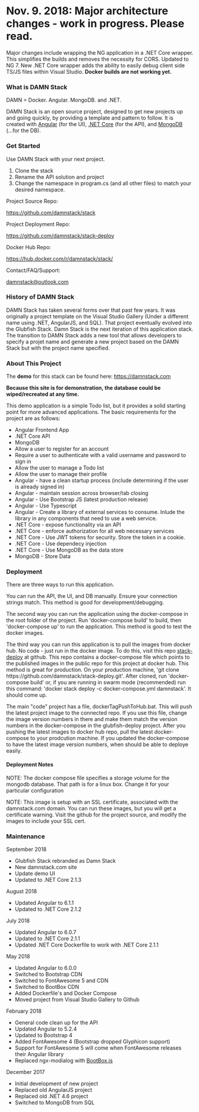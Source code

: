 <h1>Nov. 9. 2018: Major architecture changes - work in progress. Please read.</h1>
<p>
  Major changes include wrapping the NG application in a .NET Core wrapper. This simplifies the builds and removes the necessity for CORS. Updated to NG 7. New .NET Core wrapper adds the ability to easily debug client side TS/JS files within Visual Studio.
  <strong>Docker builds are not working yet.</strong>
</p>

<h3>What is DAMN Stack</h3>

<p>DAMN = Docker. Angular. MongoDB. and .NET.</p>
<p>DAMN Stack is an open source project, designed to get new projects up and going quickly, by providing a template and pattern to follow. It is created with
  <a href="http://angular.io" target="_blank">Angular</a> (for the UI),
  <a href="https://www.microsoft.com/net/core#windowscmd" target="_blank">.NET Core</a> (for the API), and
  <a href="https://www.mongodb.com/" target="_blank">MongoDB</a> (...for the DB).
</p>

<h3>Get Started</h3>
<p>Use DAMN Stack with your next project.</p>
<ol>
  <li>Clone the stack</li>
  <li>Rename the API solution and project</li>
  <li>Change the namespace in program.cs (and all other files) to match your desired namespace.</li>
</ol>


<p>Project Source Repo:</p>
<p><a href="https://github.com/damnstack/stack" target="_blank">https://github.com/damnstack/stack</a></p>

<p>Project Deployment Repo:</p>
<p><a href="https://github.com/damnstack/stack-deploy" target="_blank">https://github.com/damnstack/stack-deploy</a></p>

<p>Docker Hub Repo:</p>
<p><a href="https://hub.docker.com/r/damnstack/stack/" target="_blank">https://hub.docker.com/r/damnstack/stack/</a></p>

<p>Contact/FAQ/Support:</p>
<p><a href="mailto:damnstack@outlook.com">damnstack@outlook.com</a></p>

<h3>History of DAMN Stack</h3>
<p>
  DAMN Stack has taken several forms over that past few years. It was originally a project template on the Visual Studio Gallery (Under a different name using .NET, AngularJS, and SQL). That project eventually evolved into the Glubfish Stack. Damn Stack is the next iteration of this application stack. The transition to DAMN Stack adds a new tool that allows developers to specify a projet name and generate a new project based on the DAMN Stack but with the project name specified.
</p>

<h3>About This Project</h3>
<p>
    The <strong>demo</strong> for this stack can be found here: <a href="https://damnstack.com">https://damnstack.com</a>
</p>
<p>
  <strong>Because this site is for demonstration, the database could be wiped/recreated at any time.</strong>
</p>

<p>This demo application is a simple Todo list, but it provides a solid starting point for more advanced applications. The basic requirements for the project are as follows:</p>
<ul>
  <li>Angular Frontend App</li>
  <li>.NET Core API</li>
  <li>MongoDB</li>
  <li>Allow a user to register for an account</li>
  <li>Require a user to authenticate with a valid username and password to sign in</li>
  <li>Allow the user to manage a Todo list</li>
  <li>Allow the user to manage their profile</li>
  <li>Angular - have a clean startup process (include determining if the user is already signed in)</li>
  <li>Angular - maintain session across browser/tab closing</li>
  <li>Angular - Use Bootstrap JS (latest production release)</li>
  <li>Angular - Use Typescript</li>
  <li>Angular - Create a library of external services to consume. Inlude the library in any components that need to use a web service.</li>
  <li>.NET Core - expose functionality via an API</li>
  <li>.NET Core - enforce authorization for all web necessary services</li>
  <li>.NET Core - Use JWT tokens for security. Store the token in a cookie.</li>
  <li>.NET Core - Use dependecy injection</li>
  <li>.NET Core - Use MongoDB as the data store</li>
  <li>MongoDB - Store Data</li>
</ul>

<h3>Deployment</h3>
<p>There are three ways to run this application.</p>
<p>You can run the API, the UI, and DB manually. Ensure your connection strings match. This method is good for development/debugging.</p>
<p>The second way you can run the application using the docker-compose in the root folder of the project. Run 'docker-compose build' to build, then 'docker-compose up' to run the application. This method is good to test the docker images.</p>
<p>The third way you can run this application is to pull the images from docker hub. No code - just run in the docker image. To do this, visit this repo <a href="https://github.com/damnstack/stack-deploy">stack-deploy</a> at github. This repo contains a docker-compose file which points to the published images in the public repo for this project at docker hub. This method is great for production. On your production machine, 'git clone https://github.com/damnstack/stack-deploy.git'. After cloned, run 'docker-compose build' or, if you are running in swarm mode (recommended) run this command: 'docker stack deploy -c docker-compose.yml damnstack'. It should come up.</p>
<p>The main "code" project has a file, dockerTagPushToHub.bat. This will push the latest project image to the connected repo. If you use this file, change the image version numbers in there and make them match the version numbers in the docker-compose in the glubfish-deploy project. After you pushing the latest images to docker hub repo, pull the latest docker-compose to your prodcution machine. If you updated the docker-compose to have the latest image version numbers, when should be able to deploye easily.</p>
<h4>Deployment Notes</h4>
<p>NOTE: The docker compose file specifies a storage volume for the mongodb database. That path is for a linux box. Change it for your particular configuration</p>
<p>NOTE: This image is setup with an SSL certificate, associated with the damnstack.com domain. You can run these images, but you will get a certificate warning. Visit the github for the project source, and modify the images to include your SSL cert.</p>

<h3>Maintenance</h3>
<p>September 2018</p>
<ul>
  <li>Glubfish Stack rebranded as Damn Stack</li>
  <li>New damnstack.com site</li>
  <li>Update demo UI</li>
  <li>Updated to .NET Core 2.1.3</li>
</ul>

<p>August 2018</p>
<ul>
  <li>Updated Angular to 6.1.1</li>
  <li>Updated to .NET Core 2.1.2</li>
</ul>

<p>July 2018</p>
<ul>
  <li>Updated Angular to 6.0.7</li>
  <li>Updated to .NET Core 2.1.1</li>
  <li>Updated .NET Core Dockerfile to work with .NET Core 2.1.1</li>
</ul>

<p>May 2018</p>
<ul>
  <li>Updated Angular to 6.0.0</li>
  <li>Switched to Bootstrap CDN</li>
  <li>Switched to FontAwesome 5 and CDN</li>
  <li>Switched to BootBox CDN</li>
  <li>Added Dockerfile's and Docker Compose</li>
  <li>Moved project from Visual Studio Gallery to Github</li>
</ul>

<p>February 2018</p>
<ul>
  <li>General code clean up for the API</li>
  <li>Updated Angular to 5.2.4</li>
  <li>Updated to Bootstrap 4</li>
  <li>Added FontAwesome 4 (Bootstrap dropped Glyphicon support)</li>
  <li>Support for FontAwesome 5 will come when FontAwesome releases their Angular library</li>
  <li>Replaced ngx-modialog with
    <a href="http://bootboxjs.com/" target="_blank">BootBox.js</a>
  </li>
</ul>

<p>December 2017</p>
<ul>
  <li>Initial development of new project</li>
  <li>Replaced old AngularJS project</li>
  <li>Replaced old .NET 4.6 project</li>
  <li>Switched to MongoDB from SQL</li>
</ul>

